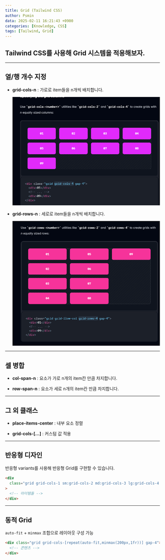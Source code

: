 ```yaml
---
title: Grid (Tailwind CSS)
author: Psmin
data: 2025-02-11 16:21:43 +0900
categories: [Knowledge, CSS]
tags: [Tailwind, Grid]
---
```


## Tailwind CSS를 사용해 Grid 시스템을 적용해보자.

---

## 열/행 개수 지정

- **grid-cols-n** : 가로로 item들을 n개씩 배치합니다.

  ![Tailwind-grid-col](/assets/img/tailwind-grid-col.png)

- **grid-rows-n** : 세로로 item들을 n개씩 배치합니다.

  ![Tailwind-grid-row](/assets/img/tailwind-grid-row.png)

---

## 셀 병합

- **col-span-n** : 요소가 가로 n개의 item칸 만큼 차지합니다.

- **row-span-n** : 요소가 세로 n개의 item칸 만큼 차지합니다.

---

## 그 외 클래스

- **place-items-center** : 내부 요소 정렬

- **grid-cols-\[...\]** : 커스텀 값 적용

---

## 반응형 디자인

반응형 variants를 사용해 반응형 Grid를 구현할 수 있습니다.

```html
<div
  class="grid grid-cols-1 sm:grid-cols-2 md:grid-cols-3 lg:grid-cols-4 gap-6"
>
  <!-- 아이템들 -->
</div>
```

---

## 동적 Grid

`auto-fit` + `minmax` 조합으로 레이아웃 구성 가능

```html
<div class="grid grid-cols-[repeat(auto-fit,minmax(200px,1fr))] gap-4">
  <!-- 콘텐츠 -->
</div>
```
